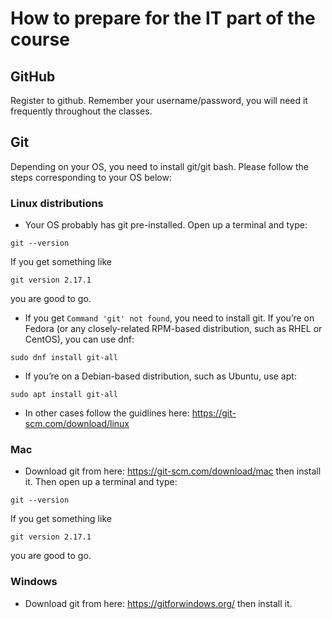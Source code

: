 # How to prepare for the IT part of the course

## GitHub

Register to github. Remember your username/password, you will need it frequently throughout the classes.

## Git

Depending on your OS, you need to install git/git bash. Please follow the steps corresponding to your OS below:

### Linux distributions
- Your OS probably has git pre-installed. Open up a terminal and type:
```
git --version
```
If you get something like
```
git version 2.17.1
```
you are good to go.
- If you get `Command 'git' not found`, you need to install git. If you’re on Fedora (or any closely-related RPM-based distribution, such as RHEL or CentOS), you can use dnf:
```
sudo dnf install git-all
```
- If you’re on a Debian-based distribution, such as Ubuntu, use apt:
```
sudo apt install git-all
```
- In other cases follow the guidlines here: <https://git-scm.com/download/linux>

### Mac

- Download git from here: <https://git-scm.com/download/mac> then install it. Then open up a terminal and type:
```
git --version
```
If you get something like
```
git version 2.17.1
```
you are good to go.

### Windows

- Download git from here: <https://gitforwindows.org/> then install it. 
